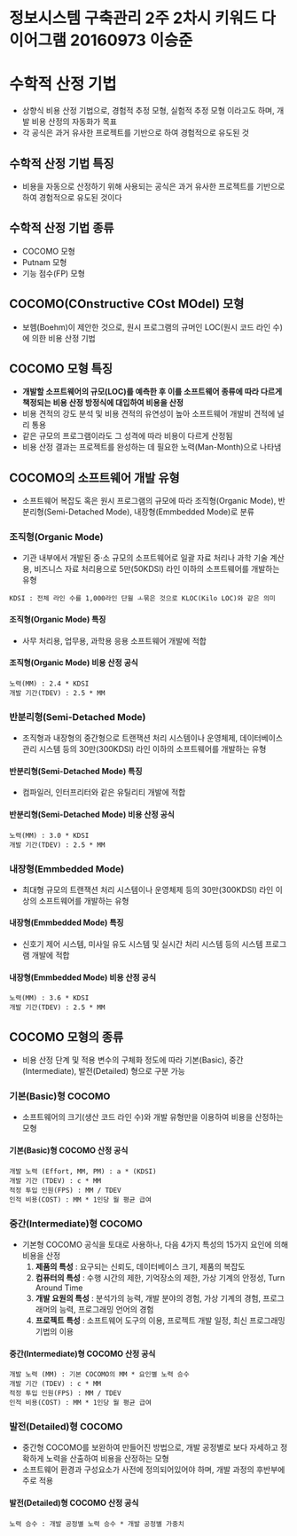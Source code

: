 # 정보시스템 구축관리 2주 2차시 키워드 다이어그램 20160973 이승준

# 수학적 산정 기법
- 상향식 비용 산정 기법으로, 경험적 추정 모형, 실험적 추정 모형 이라고도 하며, 개발 비용 산정의 자동화가 목표
- 각 공식은 과거 유사한 프로젝트를 기반으로 하여 경험적으로 유도된 것

## 수학적 산정 기법 특징
- 비용을 자동으로 산정하기 위해 사용되는 공식은 과거 유사한 프로젝트를 기반으로 하여 경험적으로 유도된 것이다

## 수학적 산정 기법 종류
- COCOMO 모형
- Putnam 모형
- 기능 점수(FP) 모형

## COCOMO(COnstructive COst MOdel) 모형 
- 보헴(Boehm)이 제안한 것으로, 원시 프로그램의 규머인 LOC(원시 코드 라인 수)에 의한 비용 산정 기법

## COCOMO 모형 특징
- __개발할 소프트웨어의 규모(LOC)를 예측한 후 이를 소프트웨어 종류에 따라 다르게 책정되는 비용 산정 방정식에 대입하여 비용을 산정__
- 비용 견적의 강도 분석 및 비용 견적의 유연성이 높아 소프트웨어 개발비 견적에 널리 통용
- 같은 규모의 프로그램이라도 그 성격에 따라 비용이 다르게 산정됨
- 비용 산정 결과는 프로젝트를 완성하는 데 필요한 노력(Man-Month)으로 나타냄

## COCOMO의 소프트웨어 개발 유형
- 소프트웨어 복잡도 혹은 원시 프로그램의 규모에 따라 조직형(Organic Mode), 반분리형(Semi-Detached Mode), 내장형(Emmbedded Mode)로 분류

### 조직형(Organic Mode)
- 기관 내부에서 개발된 중·소 규모의 소프트웨어로 일괄 자료 처리나 과학 기술 계산용, 비즈니스 자료 처리용으로 5만(50KDSI) 라인 이하의 소프트웨어를 개발하는 유형
```
KDSI : 전체 라인 수를 1,000라인 단윌 ㅗ묶은 것으로 KLOC(Kilo LOC)와 같은 의미
```
#### 조직형(Organic Mode) 특징
- 사무 처리용, 업무용, 과학용 응용 소프트웨어 개발에 적합

#### 조직형(Organic Mode) 비용 산정 공식
```
노력(MM) : 2.4 * KDSI
개발 기간(TDEV) : 2.5 * MM
```
### 반분리형(Semi-Detached Mode)
- 조직형과 내장형의 중간형으로 트랜잭션 처리 시스템이나 운영체제, 데이터베이스 관리 시스템 등의 30만(300KDSI) 라인 이하의 소프트웨어를 개발하는 유형

#### 반분리형(Semi-Detached Mode) 특징
- 컴파일러, 인터프리터와 같은 유틸리티 개발에 적합

#### 반분리형(Semi-Detached Mode) 비용 산정 공식
```
노력(MM) : 3.0 * KDSI
개발 기간(TDEV) : 2.5 * MM
```

### 내장형(Emmbedded Mode)
- 최대형 규모의 트랜잭션 처리 시스템이나 운영체제 등의 30만(300KDSI) 라인 이상의 소프트웨어를 개발하는 유형

#### 내장형(Emmbedded Mode) 특징
- 신호기 제어 시스템, 미사일 유도 시스템 및 실시간 처리 시스템 등의 시스템 프로그램 개발에 적합

#### 내장형(Emmbedded Mode) 비용 산정 공식
```
노력(MM) : 3.6 * KDSI
개발 기간(TDEV) : 2.5 * MM
```

## COCOMO 모형의 종류
- 비용 산정 단계 및 적용 변수의 구체화 정도에 따라 기본(Basic), 중간(Intermediate), 발전(Detailed) 형으로 구분 가능

### 기본(Basic)형 COCOMO
- 소프트웨어의 크기(생산 코드 라인 수)와 개발 유형만을 이용하여 비용을 산정하는 모형

#### 기본(Basic)형 COCOMO 산정 공식
```
개발 노력 (Effort, MM, PM) : a * (KDSI)
개발 기간 (TDEV) : c * MM
적정 투입 인원(FPS) : MM / TDEV
인적 비용(COST) : MM * 1인당 월 평균 급여
```


### 중간(Intermediate)형 COCOMO
- 기본형 COCOMO 공식을 토대로 사용하나, 다음 4가지 특성의 15가지 요인에 의해 비용을 산정
  1. __제품의 특성__ : 요구되는 신뢰도, 데이터베이스 크기, 제품의 복잡도
  2. __컴퓨터의 특성__ : 수행 시간의 제한, 기억장소의 제한, 가상 기계의 안정성, Turn Around Time
  3. __개발 요원의 특성__ : 분석가의 능력, 개발 분야의 경험, 가상 기계의 경험, 프로그래머의 능력, 프로그래밍 언어의 경험
  4. __프로젝트 특성__ : 소프트웨어 도구의 이용, 프로젝트 개발 일정, 최신 프로그래밍 기법의 이용

#### 중간(Intermediate)형 COCOMO 산정 공식
```
개발 노력 (MM) : 기본 COCOMO의 MM * 요인별 노력 승수
개발 기간 (TDEV) : c * MM
적정 투입 인원(FPS) : MM / TDEV
인적 비용(COST) : MM * 1인당 월 평균 급여
```

### 발전(Detailed)형 COCOMO
- 중간형 COCOMO를 보완하여 만들어진 방법으로, 개발 공정별로 보다 자세하고 정확하게 노력을 산출하여 비용을 산정하는 모형
- 소프트웨어 환경과 구성요소가 사전에 정의되어있어야 하며, 개발 과정의 후반부에 주로 적용

#### 발전(Detailed)형 COCOMO 산정 공식
```
노력 승수 : 개발 공정별 노력 승수 * 개발 공정별 가중치
```
